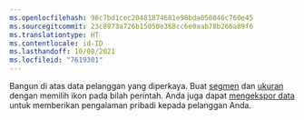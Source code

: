 ```yaml
---
ms.openlocfilehash: 98c7bd1cec20481874681e98bda050846c760e45
ms.sourcegitcommit: 23c8973a726b15050e368cc6e0aab78b266a89f6
ms.translationtype: HT
ms.contentlocale: id-ID
ms.lasthandoff: 10/08/2021
ms.locfileid: "7619301"
---
```

Bangun di atas data pelanggan yang diperkaya. Buat [segmen](../audience-insights/segments.md) dan [ukuran](../audience-insights/measures.md) dengan memilih ikon pada bilah perintah. Anda juga dapat [mengekspor data](../audience-insights/export-destinations.md) untuk memberikan pengalaman pribadi kepada pelanggan Anda.
